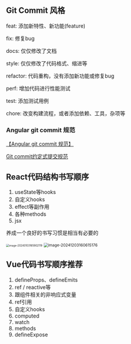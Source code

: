 ## Git Commit 风格

feat: 添加新特性、新功能(feature)

fix: 修复bug

docs: 仅仅修改了文档

style: 仅仅修改了代码格式、缩进等

refactor: 代码重构，没有添加新功能或修复bug

perf: 增加代码进行性能测试

test: 添加测试用例

chore: 改变构建流程，或者添加依赖、工具，杂项等



### Angular git commit 规范

[【Angular git commit 规范】](https://zj-git-guide.readthedocs.io/zh_CN/latest/message/Angular%E6%8F%90%E4%BA%A4%E4%BF%A1%E6%81%AF%E8%A7%84%E8%8C%83/)



[Git commit约定式提交规范](https://www.conventionalcommits.org/zh-hans/v1.0.0/#%e7%ba%a6%e5%ae%9a%e5%bc%8f%e6%8f%90%e4%ba%a4%e8%a7%84%e8%8c%83)



## React代码结构书写顺序

1. useState等hooks
2. 自定义hooks
3. effect等副作用
4. 各种methods
5. jsx

养成一个良好的书写习惯是相当有必要的

<img src="https://minimax-1256590847.cos.ap-shanghai.myqcloud.com/img/image-20240103165902119.png" alt="image-20240103165902119" style="zoom: 50%;" />

<img src="https://minimax-1256590847.cos.ap-shanghai.myqcloud.com/img/image-20241203160615176.png" alt="image-20241203160615176" style="zoom: 75%;" />

## Vue代码书写顺序推荐

1. defineProps、defineEmits
2. ref / reactive等
3. 跟组件相关的非响应式变量
4. ref引用
5. 自定义hooks
6. computed
7. watch
8. methods
9. defineExpose
